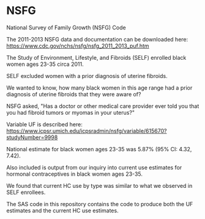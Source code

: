 # NSFG
National Survey of Family Growth (NSFG) Code

The 2011-2013 NSFG data and documentation can be downloaded here: https://www.cdc.gov/nchs/nsfg/nsfg_2011_2013_puf.htm 

The Study of Environment, Lifestyle, and Fibroids (SELF) enrolled black women ages 23-35 circa 2011.

SELF excluded women with a prior diagnosis of uterine fibroids. 

We wanted to know, how many black women in this age range had a prior diagnosis of uterine fibroids that they were aware of?

NSFG asked, "Has a doctor or other medical care provider ever told you that you had fibroid tumors or myomas in your uterus?"

Variable UF is described here: https://www.icpsr.umich.edu/icpsradmin/nsfg/variable/615670?studyNumber=9998

National estimate for black women ages 23-35 was 5.87%	(95% CI: 4.32, 7.42).

Also included is output from our inquiry into current use estimates for hormonal contraceptives in black women ages 23-35.

We found that current HC use by type was similar to what we observed in SELF enrollees. 

The SAS code in this repository contains the code to produce both the UF estimates and the current HC use estimates.

